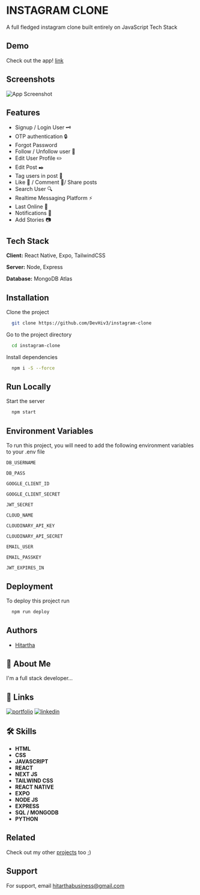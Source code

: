 
# INSTAGRAM CLONE

A full fledged instagram clone built entirely on JavaScript Tech Stack


## Demo

Check out the app! [link](https://instagram-clone-expo.vercel.app)


## Screenshots

![App Screenshot](https://via.placeholder.com/468x300?text=App+Screenshot+Here)


## Features

- Signup / Login User 🗝️
- OTP authentication 🔒
- Forgot Password
- Follow / Unfollow user 👤
- Edit User Profile ✏️
- Edit Post ✒️
- Tag users in post 👥
- Like 🩷 / Comment 💬/ Share posts 
- Search User 🔍
- Realtime Messaging Platform ⚡
- Last Online 👤
- Notifications 📳
- Add Stories 📷


## Tech Stack

**Client:** React Native, Expo, TailwindCSS

**Server:** Node, Express

**Database:** MongoDB Atlas


## Installation


Clone the project

```bash
  git clone https://github.com/DevHiv3/instagram-clone
```

Go to the project directory

```bash
  cd instagram-clone
```

Install dependencies

```bash
  npm i -S --force
```

    
## Run Locally


Start the server

```bash
  npm start
```


## Environment Variables

To run this project, you will need to add the following environment variables to your .env file

`DB_USERNAME`

`DB_PASS`

`GOOGLE_CLIENT_ID`

`GOOGLE_CLIENT_SECRET`

`JWT_SECRET`

`CLOUD_NAME`

`CLOUDINARY_API_KEY`

`CLOUDINARY_API_SECRET`

`EMAIL_USER`

`EMAIL_PASSKEY`

`JWT_EXPIRES_IN`


## Deployment

To deploy this project run

```bash
  npm run deploy
```


## Authors

- [Hitartha](https://github.com/DevHiv3)


## 🚀 About Me
I'm a full stack developer...


## 🔗 Links
[![portfolio](https://img.shields.io/badge/my_portfolio-000?style=for-the-badge&logo=ko-fi&logoColor=white)](https://portfolio-js-junior.vercel.app/service.html)
[![linkedin](https://img.shields.io/badge/linkedin-0A66C2?style=for-the-badge&logo=linkedin&logoColor=white)](https://www.linkedin.com/in/hitartha-gogoi-49720a209/)



## 🛠 Skills
- **HTML** 
- **CSS**
- **JAVASCRIPT**
- **REACT**
- **NEXT JS**
- **TAILWIND CSS**
- **REACT NATIVE**
- **EXPO**
- **NODE JS**
- **EXPRESS**
- **SQL / MONGODB**
- **PYTHON**

## Related

Check out my other [projects](https://github.com/matiassingers/awesome-readme) too ;)


## Support

For support, email hitarthabusiness@gmail.com 

